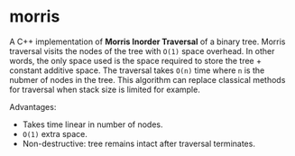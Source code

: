 # morris
A C++ implementation of __Morris Inorder Traversal__ of a binary tree. Morris traversal visits the nodes of the tree with `O(1)` space overhead. In other words, the only space used is the space required to store the tree + constant additive space. The traversal takes `O(n)` time where `n` is the nubmer of nodes in the tree. This algorithm can replace classical methods for traversal when stack size is limited for example.

Advantages:
* Takes time linear in number of nodes.
* `O(1)` extra space.
* Non-destructive: tree remains intact after traversal terminates.
